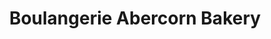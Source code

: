 ---
title: "Boulangerie Abercorn Bakery"
url: /abercorn/boulangerie-abercorn-bakery/
shop: bakery
---